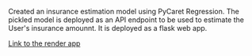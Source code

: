 Created an insurance estimation model using PyCaret Regression. 
The pickled model is deployed as an API endpoint to be used to estimate the User's insurance amounnt.
It is deployed as a flask web app.

 [Link to the render app](https://insurance-calculator.onrender.com)

